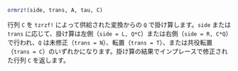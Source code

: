 ```julia
ormrz!(side, trans, A, tau, C)
```

行列 `C` を `tzrzf!` によって供給された変換からの `Q` で掛け算します。`side` または `trans` に応じて、掛け算は左側（`side = L, Q*C`）または右側（`side = R, C*Q`）で行われ、`Q` は未修正（`trans = N`）、転置（`trans = T`）、または共役転置（`trans = C`）のいずれかになります。掛け算の結果でインプレースで修正された行列 `C` を返します。
